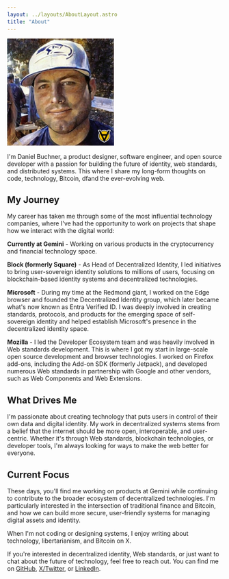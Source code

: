 ```yaml
---
layout: ../layouts/AboutLayout.astro
title: "About"
---
```


<img src="/src/assets/images/profile-image.jpg" alt="Daniel Buchner" style="max-width: 250px;" />

I'm Daniel Buchner, a product designer, software engineer, and open source developer with a passion for building the future of identity, web standards, and distributed systems. This where I share my long-form thoughts on code, technology, Bitcoin, dfand the ever-evolving web.

## My Journey

My career has taken me through some of the most influential technology companies, where I've had the opportunity to work on projects that shape how we interact with the digital world:

**Currently at Gemini** - Working on various products in the cryptocurrency and financial technology space.

**Block (formerly Square)** - As Head of Decentralized Identity, I led initiatives to bring user-sovereign identity solutions to millions of users, focusing on blockchain-based identity systems and decentralized technologies.

**Microsoft** - During my time at the Redmond giant, I worked on the Edge browser and founded the Decentralized Identity group, which later became what's now known as Entra Verified ID. I was deeply involved in creating standards, protocols, and products for the emerging space of self-sovereign identity and helped establish Microsoft's presence in the decentralized identity space.

**Mozilla** - I led the Developer Ecosystem team and was heavily involved in Web standards development. This is where I got my start in large-scale open source development and browser technologies. I worked on Firefox add-ons, including the Add-on SDK (formerly Jetpack), and developed numerous Web standards in partnership with Google and other vendors, such as Web Components and Web Extensions.

## What Drives Me

I'm passionate about creating technology that puts users in control of their own data and digital identity. My work in decentralized systems stems from a belief that the internet should be more open, interoperable, and user-centric. Whether it's through Web standards, blockchain technologies, or developer tools, I'm always looking for ways to make the web better for everyone.

## Current Focus

These days, you'll find me working on products at Gemini while continuing to contribute to the broader ecosystem of decentralized technologies. I'm particularly interested in the intersection of traditional finance and Bitcoin, and how we can build more secure, user-friendly systems for managing digital assets and identity.

When I'm not coding or designing systems, I enjoy writing about technology, libertarianism, and Bitcoin on X.

If you're interested in decentralized identity, Web standards, or just want to chat about the future of technology, feel free to reach out. You can find me on [GitHub](https://github.com/csuwildcat), [X/Twitter](https://x.com/csuwildcat), or [LinkedIn](https://www.linkedin.com/in/dbuchner/).